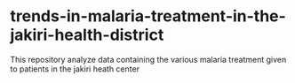 # trends-in-malaria-treatment-in-the-jakiri-health-district
This repository analyze data containing the various malaria treatment given to patients in the jakiri heath center

